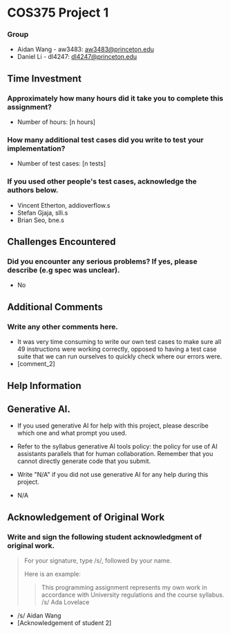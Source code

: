 # COS375 Project 1

### Group

- Aidan Wang - aw3483: aw3483@princeton.edu
- Daniel Li - dl4247: dl4247@princeton.edu

## Time Investment

### Approximately how many hours did it take you to complete this assignment?

- Number of hours: [n hours]

### How many additional test cases did you write to test your implementation?

- Number of test cases: [n tests]

### If you used other people's test cases, acknowledge the authors below.

- Vincent Etherton, addioverflow.s
- Stefan Gjaja, slli.s
- Brian Seo, bne.s

## Challenges Encountered

### Did you encounter any serious problems? If yes, please describe (e.g spec was unclear).

- No

## Additional Comments

### Write any other comments here.

- It was very time consuming to write our own test cases to make sure all 49 instructions were working correctly,
opposed to having a test case suite that we can run ourselves to quickly check where our errors were.
- [comment_2]

## Help Information

## Generative AI.

- If you used generative AI for help with this project, please describe which one and what prompt you used.
- Refer to the syllabus generative AI tools policy: the policy for use of AI assistants parallels that for human collaboration. Remember that you cannot directly generate code that you submit. 
- Write "N/A" if you did not use generative AI for any help during this project.

- N/A

## Acknowledgement of Original Work

### Write and sign the following student acknowledgment of original work.

> For your signature, type /s/, followed by your name.
> 
> Here is an example:
>
>> This programming assignment represents my own work in accordance with University regulations and the course syllabus.  /s/ Ada Lovelace

- /s/ Aidan Wang
- [Acknowledgement of student 2]
